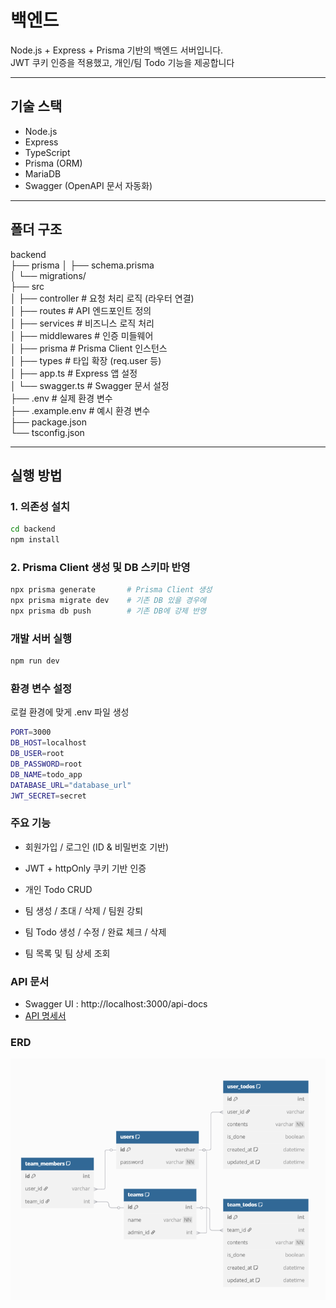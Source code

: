 # 백엔드

Node.js + Express + Prisma 기반의 백엔드 서버입니다.  
JWT 쿠키 인증을 적용했고, 개인/팀 Todo 기능을 제공합니다

---

## 기술 스택

- Node.js
- Express
- TypeScript
- Prisma (ORM)
- MariaDB
- Swagger (OpenAPI 문서 자동화)

---

## 폴더 구조

backend  
├── prisma
│ ├── schema.prisma  
│ └── migrations/  
├── src  
│ ├── controller # 요청 처리 로직 (라우터 연결)  
│ ├── routes # API 엔드포인트 정의  
│ ├── services # 비즈니스 로직 처리  
│ ├── middlewares # 인증 미들웨어  
│ ├── prisma # Prisma Client 인스턴스  
│ ├── types # 타입 확장 (req.user 등)  
│ ├── app.ts # Express 앱 설정  
│ └── swagger.ts # Swagger 문서 설정  
├── .env # 실제 환경 변수  
├── .example.env # 예시 환경 변수  
├── package.json  
└── tsconfig.json

---

## 실행 방법

### 1. 의존성 설치

```bash
cd backend
npm install
```

### 2. Prisma Client 생성 및 DB 스키마 반영

```bash
npx prisma generate       # Prisma Client 생성
npx prisma migrate dev    # 기존 DB 있을 경우에
npx prisma db push        # 기존 DB에 강제 반영
```

### 개발 서버 실행

```bash
npm run dev
```

### 환경 변수 설정

로컬 환경에 맞게 .env 파일 생성

```bash
PORT=3000
DB_HOST=localhost
DB_USER=root
DB_PASSWORD=root
DB_NAME=todo_app
DATABASE_URL="database_url"
JWT_SECRET=secret
```

### 주요 기능

- 회원가입 / 로그인 (ID & 비밀번호 기반)

- JWT + httpOnly 쿠키 기반 인증

- 개인 Todo CRUD

- 팀 생성 / 초대 / 삭제 / 팀원 강퇴

- 팀 Todo 생성 / 수정 / 완료 체크 / 삭제

- 팀 목록 및 팀 상세 조회

### API 문서

- Swagger UI : http://localhost:3000/api-docs
- [API 명세서](./docs/api.md)

### ERD

![ERD](./img/erd.png)
